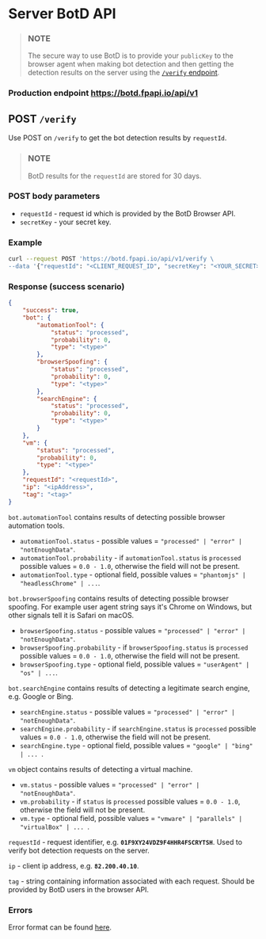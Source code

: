 # Server BotD API

> ### NOTE
> The secure way to use BotD is to provide your `publicKey` to the browser agent when making bot detection and then
> getting the detection results on the server using the [`/verify` endpoint](#get-verify).

### Production endpoint https://botd.fpapi.io/api/v1

## POST `/verify`
Use POST on `/verify` to get the bot detection results by `requestId`.

> ### NOTE
> BotD results for the `requestId` are stored for 30 days.

### POST body parameters

- `requestId` - request id which is provided by the BotD Browser API.
- `secretKey` - your secret key.

### Example

```sh
curl --request POST 'https://botd.fpapi.io/api/v1/verify \
--data '{"requestId": "<CLIENT_REQUEST_ID", "secretKey": "<YOUR_SECRET>"}'
```

### Response (success scenario)

```json
{
    "success": true,
    "bot": {
        "automationTool": {
            "status": "processed",
            "probability": 0,
            "type": "<type>"
        },
        "browserSpoofing": {
            "status": "processed",
            "probability": 0,
            "type": "<type>"
        },
        "searchEngine": {
            "status": "processed",
            "probability": 0,
            "type": "<type>"
        }
    },
    "vm": {
        "status": "processed",
        "probability": 0,
        "type": "<type>"
    },
    "requestId": "<requestId>",
    "ip": "<ipAddress>",
    "tag": "<tag>"
}
```
`bot.automationTool` contains results of detecting possible browser automation tools.
- `automationTool.status` - possible values = `"processed" | "error" | "notEnoughData"`.
- `automationTool.probability` - if `automationTool.status` is `processed` possible values = `0.0 - 1.0`, otherwise the field will not be present.
- `automationTool.type` - optional field, possible values = `"phantomjs" | "headlessChrome" | ...`.

`bot.browserSpoofing` contains results of detecting possible browser spoofing.
For example user agent string says it's Chrome on Windows, but other signals tell it is
Safari on macOS.
- `browserSpoofing.status` - possible values = `"processed" | "error" | "notEnoughData"`.
- `browserSpoofing.probability` - if `browserSpoofing.status` is `processed` possible values = `0.0 - 1.0`, otherwise the field will not be present.
- `browserSpoofing.type` - optional field, possible values = `"userAgent" | "os" | ...`.

`bot.searchEngine` contains results of detecting a legitimate search engine, e.g. Google or Bing.
- `searchEngine.status` - possible values = `"processed" | "error" | "notEnoughData"`.
- `searchEngine.probability` - if `searchEngine.status` is `processed` possible values = `0.0 - 1.0`, otherwise the field will not be present.
- `searchEngine.type` - optional field, possible values = `"google" | "bing" | ... `.

`vm` object contains results of detecting a virtual machine.
- `vm.status` - possible values = `"processed" | "error" | "notEnoughData"`.
- `vm.probability` - if `status` is `processed` possible values = `0.0 - 1.0`, otherwise the field will not be present.
- `vm.type` - optional field, possible values = `"vmware" | "parallels" | "virtualBox" | ... `.

`requestId` - request identifier, e.g. **`01F9XY24VDZ9F4HHR4FSCRYTSH`**. Used to verify bot detection requests on the server.

`ip` - client ip address, e.g. **`82.200.40.10`**.

`tag` - string containing information associated with each request. Should be provided by BotD users in the browser API.

### Errors

Error format can be found [here](error.md#error-format).

